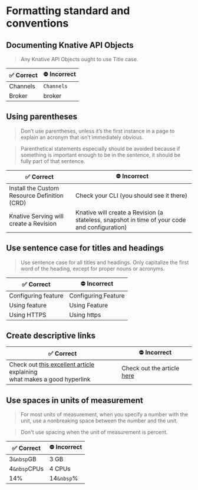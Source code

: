 # Formatting standard and conventions

## Documenting Knative API Objects
> Any Knative API Objects ought to use Title case.

|:white_check_mark: Correct                  |:no_entry: Incorrect
|--------------------|-----
|Channels | `Channels`
|Broker      | broker


## Using parentheses
>Don’t use parentheses, unless it’s the first instance in a page to explain an acronym that isn’t immediately obvious.

>Parenthetical statements especially should be avoided because if something is important enough to be in the sentence, it should be fully part of that sentence.

|:white_check_mark: Correct                  |:no_entry: Incorrect
|--------------------|-----
|Install the Custom Resource Definition (CRD) | Check your CLI (you should see it there)
|Knative Serving will create a Revision      | Knative will create a Revision (a stateless, snapshot in time of your code and configuration)


## Use sentence case for titles and headings

> Use sentence case for all titles and headings. Only capitalize the first
word of the heading, except for proper nouns or acronyms.

|:white_check_mark: Correct                  |:no_entry: Incorrect
|--------------------|-----
|Configuring feature | Configuring Feature
|Using feature      | Using Feature
|Using HTTPS         | Using https

## Create descriptive links

|:white_check_mark: Correct                                     |:no_entry: Incorrect
|---------------------------------------|------
|Check out [this excellent article](https://medium.com/@heyoka/Correctnt-use-click-here-f32f445d1021) explaining <br> what makes a good hyperlink    | Check out the article [here](https://medium.com/@heyoka/Correctnt-use-click-here-f32f445d1021)

## Use spaces in units of measurement

> For most units of measurement, when you specify a number with the unit, use a nonbreaking space
between the number and the unit.

> Don't use spacing when the unit of measurement is percent.

|:white_check_mark: Correct                  |:no_entry: Incorrect
|----------------------|-----
|3`&nbsp`GB            | 3 GB
|4`&nbsp`CPUs          | 4 CPUs
|14%                   | 14`&nbsp`%
